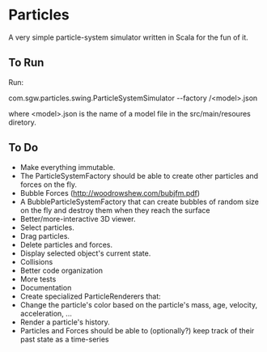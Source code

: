 Particles
=========

A very simple particle-system simulator written in Scala for the fun of it.

To Run
------

Run:

com.sgw.particles.swing.ParticleSystemSimulator --factory /\<model\>.json

where \<model\>.json is the name of a model file in the src/main/resoures diretory.

To Do
-----

* Make everything immutable.
* The ParticleSystemFactory should be able to create other particles and forces on the fly.
* Bubble Forces (http://woodrowshew.com/bubjfm.pdf)
 * A BubbleParticleSystemFactory that can create bubbles of random size on the fly and destroy them when they reach the surface
* Better/more-interactive 3D viewer.
 * Select particles.
 * Drag particles.
 * Delete particles and forces.
 * Display selected object's current state.
* Collisions
* Better code organization
* More tests
* Documentation
* Create specialized ParticleRenderers that:
 * Change the particle's color based on the particle's mass, age, velocity, acceleration, ...
 * Render a particle's history.
* Particles and Forces should be able to (optionally?) keep track of their past state as a time-series

